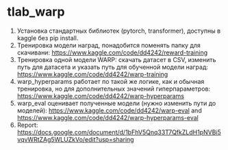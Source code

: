 # tlab_warp
1. Установка стандартных библиотек (pytorch, transformer), доступны в kaggle без pip install. 
2. Тренировка модели наград, понадобится поменять папку для скачивани: https://www.kaggle.com/code/dd4242/reward-training
3. Тренировка одной модели WARP: скачать датасет в CSV, изменить путь для датасета и указать путь для обученной модели наград: https://www.kaggle.com/code/dd4242/warp-training
4. warp_hyperparams работает по такой же логике, как и обычная тренировка, но для дополнительных значений гиперпараметров: https://www.kaggle.com/code/dd4242/warp-hyperparams
5. warp_eval оценивает полученные модели (нужно изменить пути до моделей): https://www.kaggle.com/code/dd4242/warp-eval and https://www.kaggle.com/code/dd4242/warp-hyperparams-eval
6. Report: https://docs.google.com/document/d/1bFhV5Qnq33T7QfkZLdH1pNVBi5vqvWRtZAg5WLUZkVo/edit?usp=sharing
